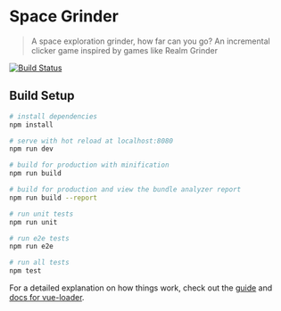 # Space Grinder

> A space exploration grinder, how far can you go?
> An incremental clicker game inspired by games like Realm Grinder

[![Build Status](https://travis-ci.org/MikaelGyth/space-grinder.svg?branch=master)](https://travis-ci.org/MikaelGyth/space-grinder)
## Build Setup

``` bash
# install dependencies
npm install

# serve with hot reload at localhost:8080
npm run dev

# build for production with minification
npm run build

# build for production and view the bundle analyzer report
npm run build --report

# run unit tests
npm run unit

# run e2e tests
npm run e2e

# run all tests
npm test
```

For a detailed explanation on how things work, check out the [guide](http://vuejs-templates.github.io/webpack/) and [docs for vue-loader](http://vuejs.github.io/vue-loader).
